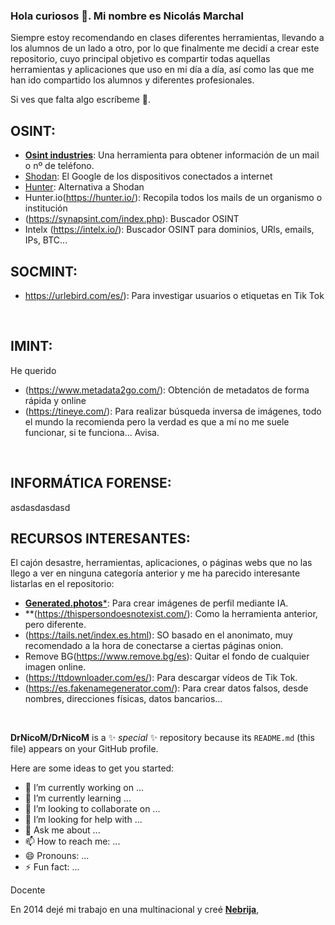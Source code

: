 ### Hola curiosos 👋. Mi nombre es Nicolás Marchal

Siempre estoy recomendando en clases diferentes herramientas, llevando a los alumnos de un lado a otro, por lo que finalmente me decidí a crear este repositorio, cuyo principal objetivo es compartir todas aquellas herramientas y aplicaciones que uso en mi día a día, así como las que me han ido compartido los alumnos y diferentes profesionales.

Si ves que falta algo escríbeme 📧.

## OSINT:

- [**Osint industries**](https://osint.industries/): Una herramienta para obtener información de un mail o nº de teléfono.
- [Shodan](https://www.shodan.io/): El Google de los dispositivos conectados a internet
- [Hunter](https://hunter.how/): Alternativa a Shodan
- Hunter.io(https://hunter.io/): Recopila todos los mails de un organismo o institución
- (https://synapsint.com/index.php): Buscador OSINT
- Intelx (https://intelx.io/): Buscador OSINT para dominios, URls, emails, IPs, BTC...

## SOCMINT:

- https://urlebird.com/es/): Para investigar usuarios o etiquetas en Tik Tok


</br>

## IMINT:
He querido 
- (https://www.metadata2go.com/): Obtención de metadatos de forma rápida y online
- (https://tineye.com/): Para realizar búsqueda inversa de imágenes, todo el mundo la recomienda pero la verdad es que a mí no me suele funcionar, si te funciona... Avisa.

</br>

## INFORMÁTICA FORENSE:
asdasdasdasd
</br>

## RECURSOS INTERESANTES:
El cajón desastre, herramientas, aplicaciones, o páginas webs que no las llego a ver en ninguna categoría anterior y me ha parecido interesante listarlas en el repositorio:

- [**Generated.photos***](https://generated.photos/human-generator/): Para crear imágenes de perfil mediante IA.
- **(https://thispersondoesnotexist.com/): Como la herramienta anterior, pero diferente.
- (https://tails.net/index.es.html): SO basado en el anonimato, muy recomendado a la hora de conectarse a ciertas páginas onion.
- Remove BG(https://www.remove.bg/es): Quitar el fondo de cualquier imagen online.
- (https://ttdownloader.com/es/): Para descargar vídeos de Tik Tok.
- (https://es.fakenamegenerator.com/): Para crear datos falsos, desde nombres, direcciones físicas, datos bancarios...


</br>

**DrNicoM/DrNicoM** is a ✨ _special_ ✨ repository because its `README.md` (this file) appears on your GitHub profile.

Here are some ideas to get you started:

- 🔭 I’m currently working on ...
- 🌱 I’m currently learning ...
- 👯 I’m looking to collaborate on ...
- 🤔 I’m looking for help with ...
- 💬 Ask me about ...
- 📫 How to reach me: ...
- 😄 Pronouns: ...
- ⚡ Fun fact: ...


Docente

En 2014 dejé mi trabajo en una multinacional y creé [**Nebrija**](https://nebrija.com), 
